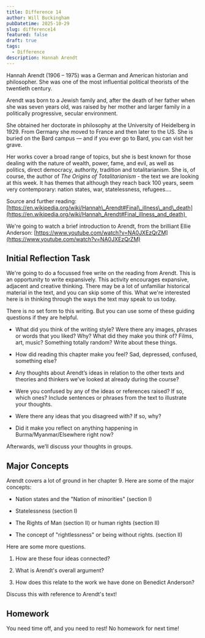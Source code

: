```yaml
---
title: Difference 14
author: Will Buckingham
pubDatetime: 2025-10-29
slug: difference14
featured: false
draft: true
tags:
  - Difference
description: Hannah Arendt
---
```

Hannah Arendt (1906 – 1975) was a German and American historian and philosopher. She was one of the most influential political theorists of the twentieth century.

Arendt was born to a Jewish family and, after the death of her father when she was seven years old, was raised by her mother and larger family in a politically progressive, secular environment. 

She obtained her doctorate in philosophy at the University of Heidelberg in 1929. From Germany she moved to France and then later to the US. She is buried on the Bard campus — and if you ever go to Bard, you can visit her grave.

Her works cover a broad range of topics, but she is best known for those dealing with the nature of wealth, power, fame, and evil, as well as politics, direct democracy, authority, tradition and totalitarianism. She is, of course, the author of _The Origins of Totalitarianism_ - the text we are looking at this week. It has themes that although they reach back 100 years, seem very contemporary: nation states, war, statelessness, refugees....

Source and further reading: [https://en.wikipedia.org/wiki/Hannah\_Arendt#Final\_illness\_and\_death](https://en.wikipedia.org/wiki/Hannah_Arendt#Final_illness_and_death) 

We're going to watch a brief introduction to Arendt, from the brilliant Ellie Anderson: [https://www.youtube.com/watch?v=NA0JXEzQrZM](https://www.youtube.com/watch?v=NA0JXEzQrZM)

## Initial Reflection Task

We're going to do a focussed free write on the reading from Arendt. This is an opportunity to write expansively. This activity encourages expansive, adjacent and creative thinking. There may be a lot of unfamiliar historical material in the text, and you can skip some of this. What we're interested here is in thinking through the ways the text may speak to us today.

There is no set form to this writing. But you can use some of these guiding questions if they are helpful.

*   What did you think of the writing style? Were there any images, phrases or words that you liked? Why? What did they make you think of? Films, art, music? Something totally random? Write about these things.
    
*   How did reading this chapter make you feel? Sad, depressed, confused, something else? 
    
*   Any thoughts about Arendt’s ideas in relation to the other texts and theories and thinkers we’ve looked at already during the course?
    
*   Were you confused by any of the ideas or references raised? If so, which ones? Include sentences or phrases from the text to illustrate your thoughts.
    
*   Were there any ideas that you disagreed with? If so, why?
    
*   Did it make you reflect on anything happening in Burma/Myanmar/Elsewhere right now?
    

Afterwards, we’ll discuss your thoughts in groups. 

## Major Concepts

Arendt covers a lot of ground in her chapter 9. Here are some of the major concepts:

*   Nation states and the "Nation of minorities" (section I)
    
*   Statelessness (section I)
    
*   The Rights of Man (section II) or human rights (section II)
    
*   The concept of "rightlessness" or being without rights. (section II)
    

Here are some more questions.

1.  How are these four ideas connected?
    
2.  What is Arendt's overall argument?
    
3.  How does this relate to the work we have done on Benedict Anderson?
    

Discuss this with reference to Arendt's text!

## Homework

You need time off, and you need to rest! No homework for next time!